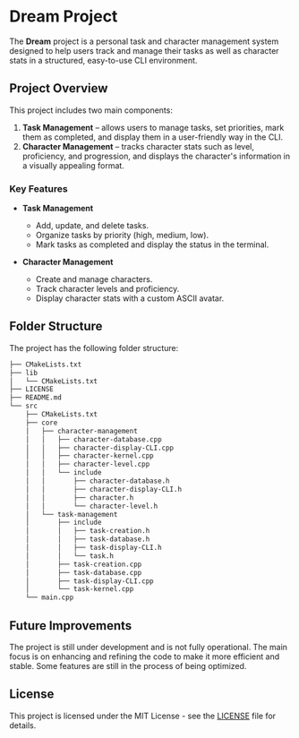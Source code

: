 # Dream Project

The **Dream** project is a personal task and character management system designed to help users track and manage their tasks as well as character stats in a structured, easy-to-use CLI environment.

## Project Overview

This project includes two main components:
1. **Task Management** – allows users to manage tasks, set priorities, mark them as completed, and display them in a user-friendly way in the CLI.
2. **Character Management** – tracks character stats such as level, proficiency, and progression, and displays the character's information in a visually appealing format.

### Key Features

- **Task Management**
  - Add, update, and delete tasks.
  - Organize tasks by priority (high, medium, low).
  - Mark tasks as completed and display the status in the terminal.
  
- **Character Management**
  - Create and manage characters.
  - Track character levels and proficiency.
  - Display character stats with a custom ASCII avatar.

## Folder Structure

The project has the following folder structure:

```bash
├── CMakeLists.txt
├── lib
│   └── CMakeLists.txt
├── LICENSE
├── README.md
└── src
    ├── CMakeLists.txt
    ├── core
    │   ├── character-management
    │   │   ├── character-database.cpp
    │   │   ├── character-display-CLI.cpp
    │   │   ├── character-kernel.cpp
    │   │   ├── character-level.cpp
    │   │   └── include
    │   │       ├── character-database.h
    │   │       ├── character-display-CLI.h
    │   │       ├── character.h
    │   │       └── character-level.h
    │   └── task-management
    │       ├── include
    │       │   ├── task-creation.h
    │       │   ├── task-database.h
    │       │   ├── task-display-CLI.h
    │       │   └── task.h
    │       ├── task-creation.cpp
    │       ├── task-database.cpp
    │       ├── task-display-CLI.cpp
    │       └── task-kernel.cpp
    └── main.cpp
```


## Future Improvements

The project is still under development and is not fully operational. The main focus is on enhancing and refining the code to make it more efficient and stable. Some features are still in the process of being optimized.

## License

This project is licensed under the MIT License - see the [LICENSE](LICENSE) file for details.
